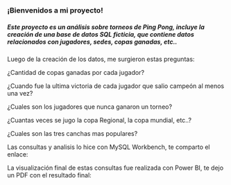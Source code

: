 ### ¡Bienvenidos a mi proyecto!
                                                       
##### Este proyecto es un análisis sobre torneos de Ping Pong, incluye la creación de una base de datos SQL ficticia, que contiene datos relacionados con jugadores, sedes, copas ganadas, etc..

Luego de la creación de los datos, me surgieron estas preguntas:

¿Cantidad de copas ganadas por cada jugador? 

¿Cuando fue la ultima victoria de cada jugador que salio campeón al menos una vez? 

¿Cuales son los jugadores que nunca ganaron un torneo? 

¿Cuantas veces se jugo la copa Regional, la copa mundial, etc..? 

¿Cuales son las tres canchas mas populares?

Las consultas y analisis lo hice con MySQL Workbench, te comparto el enlace:

La visualización final de estas consultas fue realizada con Power BI, 
te dejo un PDF con el resultado final: 
